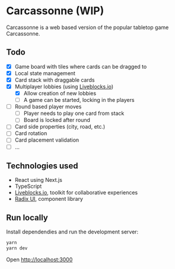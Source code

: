 # Carcassonne (WIP)

Carcassonne is a web based version of the popular tabletop game Carcassonne.

## Todo

- [x] Game board with tiles where cards can be dragged to
- [x] Local state management
- [x] Card stack with draggable cards
- [x] Multiplayer lobbies (using [Liveblocks.io](https://liveblocks.io/))
  - [x] Allow creation of new lobbies
  - [ ] A game can be started, locking in the players
- [ ] Round based player moves
  - [ ] Player needs to play one card from stack
  - [ ] Board is locked after round
- [ ] Card side properties (city, road, etc.)
- [ ] Card rotation
- [ ] Card placement validation
- [ ] ...

## Technologies used

- React using Next.js
- TypeScript
- [Liveblocks.io](https://liveblocks.io/), toolkit for collaborative experiences
- [Radix UI](https://www.radix-ui.com/), component library

## Run locally

Install dependendies and run the development server:

```bash
yarn
yarn dev
```

Open [http://localhost:3000](http://localhost:3000)
